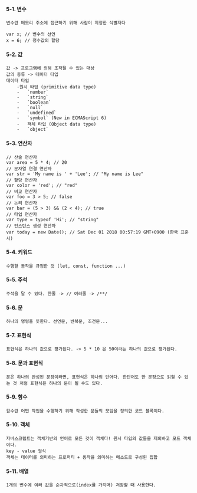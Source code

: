 #### 5-1. 변수
	변수란 메모리 주소에 접근하기 위해 사람이 지정한 식별자다
	
```
var x; // 변수의 선언 
x = 6; // 정수값의 할당
```

#### 5-2. 값
	값 -> 프로그램에 의해 조작될 수 있는 대상
	값의 종류 -> 데이터 타입
	데이터 타입
		-원시 타입 (primitive data type)
	    -   `number`
	    -   `string`
	    -   `boolean`
	    -   `null`
	    -   `undefined`
	    -   `symbol` (New in ECMAScript 6)
		-   객체 타입 (Object data type)
	    -   `object`

#### 5-3. 연산자
```
// 산술 연산자 
var area = 5 * 4; // 20
// 문자열 연결 연산자 
var str = 'My name is ' + 'Lee'; // "My name is Lee" 
// 할당 연산자 
var color = 'red'; // "red" 
// 비교 연산자 
var foo = 3 > 5; // false 
// 논리 연산자 
var bar = (5 > 3) && (2 < 4); // true 
// 타입 연산자 
var type = typeof 'Hi'; // "string" 
// 인스턴스 생성 연산자 
var today = new Date(); // Sat Dec 01 2018 00:57:19 GMT+0900 (한국 표준시)
```
#### 5-4. 키워드
	수행할 동작을 규정한 것 (let, const, function ...)
#### 5-5. 주석
	주석을 달 수 있다. 한줄 -> // 여러줄 -> /**/
#### 5-6. 문
	하나의 명령을 뜻한다. 선언문, 반복문, 조건문...
#### 5-7. 표현식
	표현식은 하나의 값으로 평가된다. -> 5 * 10 은 50이라는 하나의 값으로 평가된다. 
#### 5-8. 문과 표현식
	문은 하나의 완성된 문장이라면, 표현식은 하나의 단어다. 한단어도 한 문장으로 읽힐 수 있는 것 처럼 표현식은 하나의 문이 될 수도 있다.
#### 5-9. 함수
	함수란 어떤 작업을 수행하기 위해 작성한 문들의 모임을 정의한 코드 블록이다.
#### 5-10. 객체
	자바스크립트는 객체기반의 언어로 모든 것이 객체다! 원시 타입의 값들을 제외하고 모드 객체이다.
	key - value 형식
	객체는 데이터를 의미하는 프로퍼티 + 동작을 의미하는 메소드로 구성된 집합
#### 5-11. 배열
	1개의 변수에 여러 값을 순차적으로(index를 가지며) 저장할 때 사용한다.